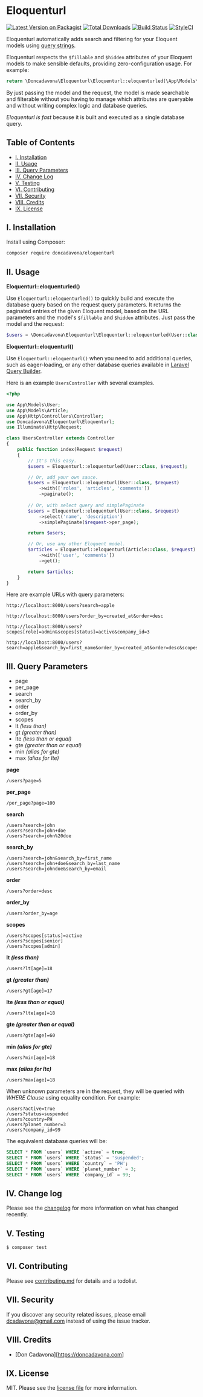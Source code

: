 
# Eloquenturl

[![Latest Version on Packagist][ico-version]][link-packagist]
[![Total Downloads][ico-downloads]][link-downloads]
[![Build Status][ico-travis]][link-travis]
[![StyleCI][ico-styleci]][link-styleci]

Eloquenturl automatically adds search and filtering for your Eloquent models using [query strings](https://en.wikipedia.org/wiki/Query_string).

Eloquenturl respects the `$fillable` and `$hidden` attributes of your Eloquent models to make sensible defaults, providing zero-configuration usage. For example:

```php
return \Doncadavona\Eloquenturl\Eloquenturl::eloquenturled(\App\Models\User::class, $request);
```

By just passing the model and the request, the model is made searchable and filterable without you having to manage which attributes are queryable and without writing complex logic and database queries.

_Eloquenturl is fast_ because it is built and executed as a single database query.

## Table of Contents

- [I. Installation](#installation)
- [II. Usage](#usage)
- [III. Query Parameters](#query-parameters)
- [IV. Change Log](#change-log)
- [V. Testing](#change-log)
- [VI. Contributing](#contributing)
- [VII. Security](#security)
- [VIII. Credits](#credits)
- [IX. License](#license)

## I. Installation

Install using Composer:

``` bash
composer require doncadavona/eloquenturl
```

## II. Usage

**Eloquenturl::eloquenturled()**

Use `Eloquenturl::eloquenturled()` to quickly build and execute the database query based on the request query parameters. It returns the paginated entries of the given Eloquent model, based on the URL parameters and the model's `$fillable` and `$hidden` attributes. Just pass the model and the request:

```php
$users = \Doncadavona\Eloquenturl\Eloquenturl::eloquenturled(User::class, request());
```

**Eloquenturl::eloquenturl()**

Use `Eloquenturl::eloquenturl()` when you need to add additional queries, such as eager-loading, or any other database queries available in [Laravel Query Builder](http://laravel.com/docs/queries).

Here is an example `UsersController` with several examples.

```php
<?php

use App\Models\User;
use App\Models\Article;
use App\Http\Controllers\Controller;
use Doncadavona\Eloquenturl\Eloquenturl;
use Illuminate\Http\Request;

class UsersController extends Controller
{
    public function index(Request $request)
    {
        // It's this easy.
        $users = Eloquenturl::eloquenturled(User::class, $request);

        // Or, add your own sauce.
        $users = Eloquenturl::eloquenturl(User::class, $request)
            ->with(['roles', 'articles', 'comments'])
            ->paginate();
        
        // Or, with select query and simplePaginate
        $users = Eloquenturl::eloquenturl(User::class, $request)
            ->select('name', 'description')
            ->simplePaginate($request->per_page);

        return $users;

        // Or, use any other Eloquent model.
        $articles = Eloquenturl::eloquenturl(Article::class, $request)
            ->with(['user', 'comments'])
            ->get();

        return $articles;
    }
}
```

Here are example URLs with query parameters:

```http
http://localhost:8000/users?search=apple

http://localhost:8000/users?order_by=created_at&order=desc

http://localhost:8000/users?scopes[role]=admin&scopes[status]=active&company_id=3

http://localhost:8000/users?search=apple&search_by=first_name&order_by=created_at&order=desc&scopes[role]=admin&scopes[status]=active&company_id=3
```

## III. Query Parameters

  - page
  - per_page
  - search
  - search_by
  - order
  - order_by
  - scopes
  - lt _(less than)_
  - gt _(greater than)_
  - lte _(less than or equal)_
  - gte _(greater than or equal)_
  - min _(alias for gte)_
  - max _(alias for lte)_

**page**

```
/users?page=5
```

**per_page**

```
/per_page?page=100
```

**search**

```
/users?search=john
/users?search=john+doe
/users?search=john%20doe
```

**search_by**

```
/users?search=john&search_by=first_name
/users?search=john+doe&search_by=last_name
/users?search=johndoe&search_by=email
```

**order**

```
/users?order=desc
```

**order_by**

```
/users?order_by=age
```

**scopes**

```
/users?scopes[status]=active
/users?scopes[senior]
/users?scopes[admin]
```

**lt _(less than)_**

```
/users?lt[age]=18
```

**gt _(greater than)_**

```
/users?gt[age]=17
```

**lte _(less than or equal)_**

```
/users?lte[age]=18
```

**gte _(greater than or equal)_**

```
/users?gte[age]=60
```

**min _(alias for gte)_**

```
/users?min[age]=18
```

**max _(alias for lte)_**

```
/users?max[age]=18
```

When unknown parameters are in the request, they will be queried with *WHERE Clause* using equality condition. For example:

```http
/users?active=true
/users?status=suspended
/users?country=PH
/users?planet_number=3
/users?company_id=99
```

The equivalent database queries will be:

```sql
SELECT * FROM `users` WHERE `active` = true;
SELECT * FROM `users` WHERE `status` = 'suspended';
SELECT * FROM `users` WHERE `country` = 'PH';
SELECT * FROM `users` WHERE `planet_number` = 3;
SELECT * FROM `users` WHERE `company_id` = 99;
```

## IV. Change log

Please see the [changelog](changelog.md) for more information on what has changed recently.

## V. Testing

``` bash
$ composer test
```

## VI. Contributing

Please see [contributing.md](contributing.md) for details and a todolist.

## VII. Security

If you discover any security related issues, please email dcadavona@gmail.com instead of using the issue tracker.

## VIII. Credits

- [Don Cadavona][https://doncadavona.com]

## IX. License

MIT. Please see the [license file](license.md) for more information.

[ico-version]: https://img.shields.io/packagist/v/doncadavona/eloquenturl.svg?style=flat-square
[ico-downloads]: https://img.shields.io/packagist/dt/doncadavona/eloquenturl.svg?style=flat-square
[ico-travis]: https://img.shields.io/travis/doncadavona/eloquenturl/master.svg?style=flat-square
[ico-styleci]: https://styleci.io/repos/12345678/shield

[link-packagist]: https://packagist.org/packages/doncadavona/eloquenturl
[link-downloads]: https://packagist.org/packages/doncadavona/eloquenturl
[link-travis]: https://travis-ci.org/doncadavona/eloquenturl
[link-styleci]: https://styleci.io/repos/12345678
[link-author]: https://github.com/doncadavona
[link-contributors]: ../../contributors
